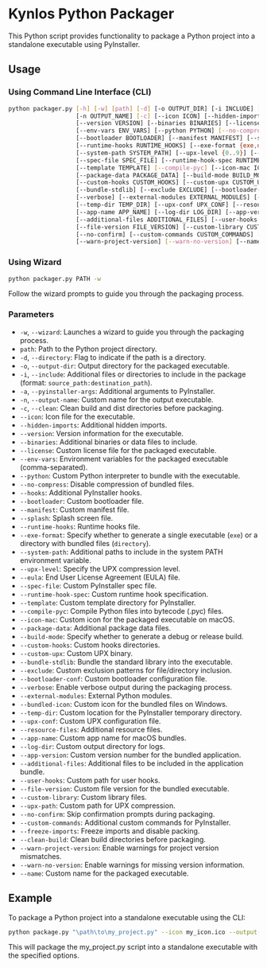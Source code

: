 # Kynlos Python Packager

This Python script provides functionality to package a Python project into a standalone executable using PyInstaller.

## Usage

### Using Command Line Interface (CLI)

```bash
python packager.py [-h] [-w] [path] [-d] [-o OUTPUT_DIR] [-i INCLUDE] [-a PYINSTALLER_ARGS]
                   [-n OUTPUT_NAME] [-c] [--icon ICON] [--hidden-imports HIDDEN_IMPORTS]
                   [--version VERSION] [--binaries BINARIES] [--license LICENSE]
                   [--env-vars ENV_VARS] [--python PYTHON] [--no-compress] [--hooks HOOKS]
                   [--bootloader BOOTLOADER] [--manifest MANIFEST] [--splash SPLASH]
                   [--runtime-hooks RUNTIME_HOOKS] [--exe-format {exe,directory}]
                   [--system-path SYSTEM_PATH] [--upx-level {0..9}] [--eula EULA]
                   [--spec-file SPEC_FILE] [--runtime-hook-spec RUNTIME_HOOK_SPEC]
                   [--template TEMPLATE] [--compile-pyc] [--icon-mac ICON_MAC]
                   [--package-data PACKAGE_DATA] [--build-mode BUILD_MODE]
                   [--custom-hooks CUSTOM_HOOKS] [--custom-upx CUSTOM_UPX]
                   [--bundle-stdlib] [--exclude EXCLUDE] [--bootloader-conf BOOTLOADER_CONF]
                   [--verbose] [--external-modules EXTERNAL_MODULES] [--bundled-icon BUNDLED_ICON]
                   [--temp-dir TEMP_DIR] [--upx-conf UPX_CONF] [--resource-files RESOURCE_FILES]
                   [--app-name APP_NAME] [--log-dir LOG_DIR] [--app-version APP_VERSION]
                   [--additional-files ADDITIONAL_FILES] [--user-hooks USER_HOOKS]
                   [--file-version FILE_VERSION] [--custom-library CUSTOM_LIBRARY] [--upx-path UPX_PATH]
                   [--no-confirm] [--custom-commands CUSTOM_COMMANDS] [--freeze-imports] [--clean-build]
                   [--warn-project-version] [--warn-no-version] [--name NAME]
```

### Using Wizard
```bash
python packager.py PATH -w
```

Follow the wizard prompts to guide you through the packaging process.

### Parameters

- `-w`, `--wizard`: Launches a wizard to guide you through the packaging process.
- `path`: Path to the Python project directory.
- `-d`, `--directory`: Flag to indicate if the path is a directory.
- `-o`, `--output-dir`: Output directory for the packaged executable.
- `-i`, `--include`: Additional files or directories to include in the package (format: `source_path:destination_path`).
- `-a`, `--pyinstaller-args`: Additional arguments to PyInstaller.
- `-n`, `--output-name`: Custom name for the output executable.
- `-c`, `--clean`: Clean build and dist directories before packaging.
- `--icon`: Icon file for the executable.
- `--hidden-imports`: Additional hidden imports.
- `--version`: Version information for the executable.
- `--binaries`: Additional binaries or data files to include.
- `--license`: Custom license file for the packaged executable.
- `--env-vars`: Environment variables for the packaged executable (comma-separated).
- `--python`: Custom Python interpreter to bundle with the executable.
- `--no-compress`: Disable compression of bundled files.
- `--hooks`: Additional PyInstaller hooks.
- `--bootloader`: Custom bootloader file.
- `--manifest`: Custom manifest file.
- `--splash`: Splash screen file.
- `--runtime-hooks`: Runtime hooks file.
- `--exe-format`: Specify whether to generate a single executable (`exe`) or a directory with bundled files (`directory`).
- `--system-path`: Additional paths to include in the system PATH environment variable.
- `--upx-level`: Specify the UPX compression level.
- `--eula`: End User License Agreement (EULA) file.
- `--spec-file`: Custom PyInstaller spec file.
- `--runtime-hook-spec`: Custom runtime hook specification.
- `--template`: Custom template directory for PyInstaller.
- `--compile-pyc`: Compile Python files into bytecode (.pyc) files.
- `--icon-mac`: Custom icon for the packaged executable on macOS.
- `--package-data`: Additional package data files.
- `--build-mode`: Specify whether to generate a debug or release build.
- `--custom-hooks`: Custom hooks directories.
- `--custom-upx`: Custom UPX binary.
- `--bundle-stdlib`: Bundle the standard library into the executable.
- `--exclude`: Custom exclusion patterns for file/directory inclusion.
- `--bootloader-conf`: Custom bootloader configuration file.
- `--verbose`: Enable verbose output during the packaging process.
- `--external-modules`: External Python modules.
- `--bundled-icon`: Custom icon for the bundled files on Windows.
- `--temp-dir`: Custom location for the PyInstaller temporary directory.
- `--upx-conf`: Custom UPX configuration file.
- `--resource-files`: Additional resource files.
- `--app-name`: Custom app name for macOS bundles.
- `--log-dir`: Custom output directory for logs.
- `--app-version`: Custom version number for the bundled application.
- `--additional-files`: Additional files to be included in the application bundle.
- `--user-hooks`: Custom path for user hooks.
- `--file-version`: Custom file version for the bundled executable.
- `--custom-library`: Custom library files.
- `--upx-path`: Custom path for UPX compression.
- `--no-confirm`: Skip confirmation prompts during packaging.
- `--custom-commands`: Additional custom commands for PyInstaller.
- `--freeze-imports`: Freeze imports and disable packing.
- `--clean-build`: Clean build directories before packaging.
- `--warn-project-version`: Enable warnings for project version mismatches.
- `--warn-no-version`: Enable warnings for missing version information.
- `--name`: Custom name for the packaged executable.


## Example

To package a Python project into a standalone executable using the CLI:

```bash
python package.py "\path\to\my_project.py" --icon my_icon.ico --output-dir dist --no-compress --verbose
```

This will package the my_project.py script into a standalone executable with the specified options.
